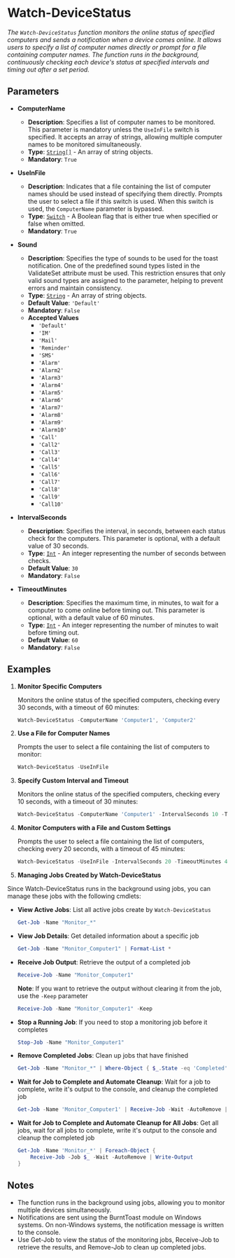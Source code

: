 # Watch-DeviceStatus

_The `Watch-DeviceStatus` function monitors the online status of specified computers and sends a notification when a device comes online. It allows users to specify a list of computer names directly or prompt for a file containing computer names. The function runs in the background, continuously checking each device's status at specified intervals and timing out after a set period._

## Parameters

- **ComputerName**
  - **Description**: Specifies a list of computer names to be monitored. This parameter is mandatory unless the `UseInFile` switch is specified. It accepts an array of strings, allowing multiple computer names to be monitored simultaneously.
  - **Type**: [`String[]`](https://learn.microsoft.com/en-us/powershell/scripting/lang-spec/chapter-04?view=powershell-7.4#431-strings) - An array of string objects.
  - **Mandatory**: `True`

- **UseInFile**
  - **Description**: Indicates that a file containing the list of computer names should be used instead of specifying them directly. Prompts the user to select a file if this switch is used. When this switch is used, the `ComputerName` parameter is bypassed.
  - **Type**: [`Switch`](https://learn.microsoft.com/en-us/powershell/module/microsoft.powershell.core/about/about_functions_advanced_parameters?view=powershell-7.4#switch-parameters) - A Boolean flag that is either true when specified or false when omitted.
  - **Mandatory**: `True`

- **Sound**
  - **Description**: Specifies the type of sounds to be used for the toast notification.  One of the predefined sound types listed in the ValidateSet attribute must be used. This restriction ensures that only valid sound types are assigned to the parameter, helping to prevent errors and maintain consistency.
  - **Type**: [`String`](https://learn.microsoft.com/en-us/powershell/scripting/lang-spec/chapter-04?view=powershell-7.4#431-strings) - An array of string objects.
  - **Default Value**: `'Default'`
  - **Mandatory**: `False`
  - **Accepted Values**
    - `'Default'`
    - `'IM'`
    - `'Mail'`
    - `'Reminder'`
    - `'SMS'`
    - `'Alarm'`
    - `'Alarm2'`
    - `'Alarm3'`
    - `'Alarm4'`
    - `'Alarm5'`
    - `'Alarm6'`
    - `'Alarm7'`
    - `'Alarm8'`
    - `'Alarm9'`
    - `'Alarm10'`
    - `'Call'`
    - `'Call2'`
    - `'Call3'`
    - `'Call4'`
    - `'Call5'`
    - `'Call6'`
    - `'Call7'`
    - `'Call8'`
    - `'Call9'`
    - `'Call10'`

- **IntervalSeconds**
  - **Description**: Specifies the interval, in seconds, between each status check for the computers. This parameter is optional, with a default value of 30 seconds.
  - **Type**: [`Int`](https://learn.microsoft.com/en-us/powershell/scripting/lang-spec/chapter-04?view=powershell-7.4#423-integer) - An integer representing the number of seconds between checks.
  - **Default Value**: `30`
  - **Mandatory**: `False`

- **TimeoutMinutes**
  - **Description**: Specifies the maximum time, in minutes, to wait for a computer to come online before timing out. This parameter is optional, with a default value of 60 minutes.
  - **Type**: [`Int`](https://learn.microsoft.com/en-us/powershell/scripting/lang-spec/chapter-04?view=powershell-7.4#423-integer) - An integer representing the number of minutes to wait before timing out.
  - **Default Value**: `60`
  - **Mandatory**: `False`

## Examples

1. **Monitor Specific Computers**

   Monitors the online status of the specified computers, checking every 30 seconds, with a timeout of 60 minutes:

   ```powershell
   Watch-DeviceStatus -ComputerName 'Computer1', 'Computer2'
   ```

2. **Use a File for Computer Names**

    Prompts the user to select a file containing the list of computers to monitor:

    ```powershell
    Watch-DeviceStatus -UseInFile
    ```

3. **Specify Custom Interval and Timeout**

    Monitors the online status of the specified computers, checking every 10 seconds, with a timeout of 30 minutes:

    ```powershell
    Watch-DeviceStatus -ComputerName 'Computer1' -IntervalSeconds 10 -TimeoutMinutes 30
    ```

4. **Monitor Computers with a File and Custom Settings**

    Prompts the user to select a file containing the list of computers, checking every 20 seconds, with a timeout of 45 minutes:

    ```powershell
    Watch-DeviceStatus -UseInFile -IntervalSeconds 20 -TimeoutMinutes 45
    ```

5. **Managing Jobs Created by Watch-DeviceStatus**

Since Watch-DeviceStatus runs in the background using jobs, you can manage these jobs with the following cmdlets:

- **View Active Jobs**: List all active jobs create by `Watch-DeviceStatus`

    ```powershell
    Get-Job -Name "Monitor_*"
    ```

- **View Job Details**: Get detailed information about a specific job

    ```powershell
    Get-Job -Name "Monitor_Computer1" | Format-List *
    ```

- **Receive Job Output**: Retrieve the output of a completed job

    ```powershell
    Receive-Job -Name "Monitor_Computer1"
    ```

    **Note**: If you want to retrieve the output without clearing it from the job, use the `-Keep` parameter

    ```powershell
    Receive-Job -Name "Monitor_Computer1" -Keep
    ```

- **Stop a Running Job**: If you need to stop a monitoring job before it completes

    ```powershell
    Stop-Job -Name "Monitor_Computer1"
    ```

- **Remove Completed Jobs**: Clean up jobs that have finished

    ```powershell
    Get-Job -Name "Monitor_*" | Where-Object { $_.State -eq 'Completed'} | Remove-Job
    ```

- **Wait for Job to Complete and Automate Cleanup**: Wait for a job to complete, write it's output to the console, and cleanup the completed job

    ```powershell
    Get-Job -Name 'Monitor_Computer1' | Receive-Job -Wait -AutoRemove | Write-Output
    ```

- **Wait for Job to Complete and Automate Cleanup for All Jobs**: Get all jobs, wait for all jobs to complete, write it's output to the console and cleanup the completed job

    ```powershell
    Get-Job -Name 'Monitor_*' | Foreach-Object {
        Receive-Job -Job $_ -Wait -AutoRemove | Write-Output
    }
    ```

## Notes

- The function runs in the background using jobs, allowing you to monitor multiple devices simultaneously.
- Notifications are sent using the BurntToast module on Windows systems. On non-Windows systems, the notification message is written to the console.
- Use Get-Job to view the status of the monitoring jobs, Receive-Job to retrieve the results, and Remove-Job to clean up completed jobs.